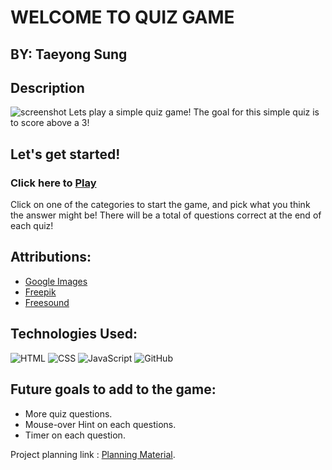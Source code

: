 # WELCOME TO QUIZ GAME

## BY: Taeyong Sung

## Description
![screenshot](https://github.com/user-attachments/assets/6001f7e0-cac7-403f-94a8-61cd1780eb34)
Lets play a simple quiz game! The goal for this simple quiz is to score above a 3!

## Let's get started!

### Click here to [Play](https://www.taeyong-sung.github.io/quiz-game)

Click on one of the categories to start the game, and pick what you think the answer might be! There will be a total of questions correct at the end of each quiz!

## Attributions:
* [Google Images](https://www.google.com/imghp)
* [Freepik](https://www.freepik.com/)
* [Freesound](https://freesound.org/)

## Technologies Used: 

![HTML](https://img.shields.io/badge/HTML-239120?style=for-the-badge&logo=html5&logoColor=white) ![CSS](https://img.shields.io/badge/CSS-239120?&style=for-the-badge&logo=css3&logoColor=white) ![JavaScript](https://img.shields.io/badge/JavaScript-F7DF1E?style=for-the-badge&logo=javascript&logoColor=black) ![GitHub](https://img.shields.io/badge/GitHub-100000?style=for-the-badge&logo=github&logoColor=white)

## Future goals to add to the game:
* More quiz questions.
* Mouse-over Hint on each questions.
* Timer on each question.


Project planning link : [Planning Material](https://docs.google.com/document/d/1ruifHj5xjO8IezIZq7vjtgry1uHaIX9O6zKewnI3ZAo/edit).

